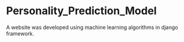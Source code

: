 # Personality_Prediction_Model
A website was developed using machine learning algorithms in django framework.
